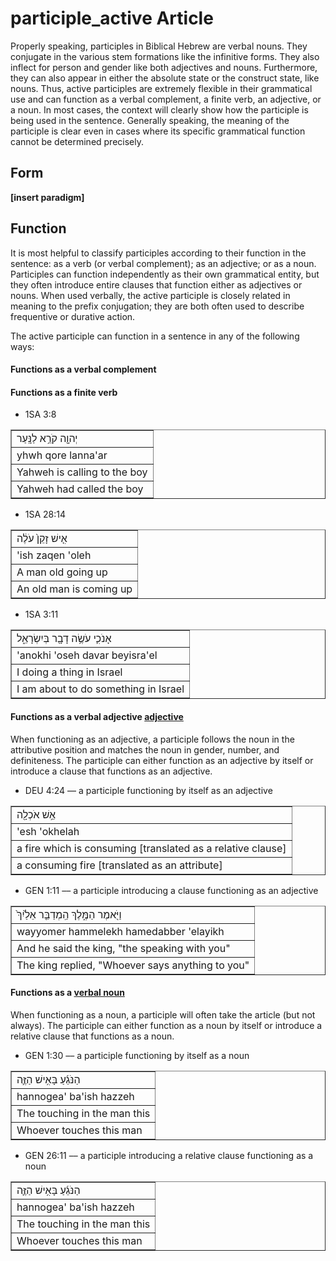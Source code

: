 # participle_active Article
Properly speaking, participles in Biblical Hebrew are verbal nouns. They conjugate in the various stem formations like the infinitive forms.  They also inflect for person and gender like both adjectives and nouns.  Furthermore, they can also appear in either the absolute state or the construct state, like nouns.  Thus, active participles are extremely flexible in their grammatical use and can function as a verbal complement, a finite verb, an adjective, or a noun.  In most cases, the context will clearly show how the participle is being used in the sentence.  Generally speaking, the meaning of the participle is clear even in cases where its specific grammatical function cannot be determined precisely.   

## Form

**[insert paradigm]**

## Function
It is most helpful to classify participles according to their function in the sentence: as a verb (or verbal complement); as an adjective; or as a noun.  Participles can function independently as their own grammatical entity, but they often introduce entire clauses that function either as adjectives or nouns.  When used verbally, the active participle is closely related in meaning to the prefix conjugation; they are both often used to describe frequentive or durative action.

The active participle can function in a sentence in any of the following ways:

#### Functions as a verbal complement



#### Functions as a finite verb

* 1SA 3:8
<table border="1" class="docutils">
<colgroup>
<col width="100%" />
</colgroup>
<tbody valign="top">
<tr class="row-odd"><td>יְהוָ֖ה קֹרֵ֥א לַנָּֽעַר</td>
</tr>
<tr class="row-even"><td>yhwh qore lanna'ar</td>
</tr>
<tr class="row-odd"><td>Yahweh is calling to the boy</td>
</tr>
<tr class="row-even"><td>Yahweh had called the boy</td>
</tr>
</tbody>
</table>

* 1SA 28:14
<table border="1" class="docutils">
<colgroup>
<col width="100%" />
</colgroup>
<tbody valign="top">
<tr class="row-odd"><td>אִ֤ישׁ זָקֵן֙ עֹלֶ֔ה</td>
</tr>
<tr class="row-even"><td>'ish zaqen 'oleh</td>
</tr>
<tr class="row-odd"><td>A man old going up</td>
</tr>
<tr class="row-even"><td>An old man is coming up</td>
</tr>
</tbody>
</table>

* 1SA 3:11
<table border="1" class="docutils">
<colgroup>
<col width="100%" />
</colgroup>
<tbody valign="top">
<tr class="row-odd"><td>אָנֹכִ֛י עֹשֶׂ֥ה דָבָ֖ר בְּיִשְׂרָאֵ֑ל</td>
</tr>
<tr class="row-even"><td>'anokhi 'oseh davar beyisra'el</td>
</tr>
<tr class="row-odd"><td>I doing a thing in Israel</td>
</tr>
<tr class="row-even"><td>I am about to do something in Israel</td>
</tr>
</tbody>
</table>

#### Functions as a verbal adjective [adjective](https://git.door43.org/Door43/en-uhg/src/master/content/adjective/02.md)
When functioning as an adjective, a participle follows the noun in the attributive position and matches the noun in gender, number, and definiteness.  The participle can either function as an adjective by itself or introduce a clause that functions as an adjective.

* DEU 4:24 –– a participle functioning by itself as an adjective
<table border="1" class="docutils">
<colgroup>
<col width="100%" />
</colgroup>
<tbody valign="top">
<tr class="row-odd"><td>אֵ֥שׁ אֹכְלָ֖ה</td>
</tr>
<tr class="row-even"><td>'esh 'okhelah</td>
</tr>
<tr class="row-odd"><td>a fire which is consuming [translated as a relative clause]</td>
</tr>
<tr class="row-even"><td>a consuming fire [translated as an attribute]</td>
</tr>
</tbody>
</table>

* GEN 1:11 –– a participle introducing a clause functioning as an adjective
<table border="1" class="docutils">
<colgroup>
<col width="100%" />
</colgroup>
<tbody valign="top">
<tr class="row-odd"><td>וַיֹּ֖אמֶר הַמֶּ֑לֶךְ הַֽמְדַבֵּ֤ר אֵלַ֙יִךְ֙</td>
</tr>
<tr class="row-even"><td>wayyomer hammelekh hamedabber 'elayikh</td>
</tr>
<tr class="row-odd"><td>And he said the king, "the speaking with you"</td>
</tr>
<tr class="row-even"><td>The king replied, "Whoever says anything to you"</td>
</tr>
</tbody>
</table>

#### Functions as a [verbal noun](https://git.door43.org/Door43/en-uhg/src/master/content/verb/02.md#verbal-nouns) 
When functioning as a noun, a participle will often take the article (but not always).  The participle can either function as a noun by itself or introduce a relative clause that functions as a noun.

* GEN 1:30 –– a participle functioning by itself as a noun
<table border="1" class="docutils">
<colgroup>
<col width="100%" />
</colgroup>
<tbody valign="top">
<tr class="row-odd"><td>הַנֹּגֵ֜עַ בָּאִ֥ישׁ הַזֶּ֛ה</td>
</tr>
<tr class="row-even"><td>hannogea' ba'ish hazzeh</td>
</tr>
<tr class="row-odd"><td>The touching in the man this</td>
</tr>
<tr class="row-even"><td>Whoever touches this man</td>
</tr>
</tbody>
</table> 

* GEN 26:11 –– a participle introducing a relative clause functioning as a noun
<table border="1" class="docutils">
<colgroup>
<col width="100%" />
</colgroup>
<tbody valign="top">
<tr class="row-odd"><td>הַנֹּגֵ֜עַ בָּאִ֥ישׁ הַזֶּ֛ה</td>
</tr>
<tr class="row-even"><td>hannogea' ba'ish hazzeh</td>
</tr>
<tr class="row-odd"><td>The touching in the man this</td>
</tr>
<tr class="row-even"><td>Whoever touches this man</td>
</tr>
</tbody>
</table>
